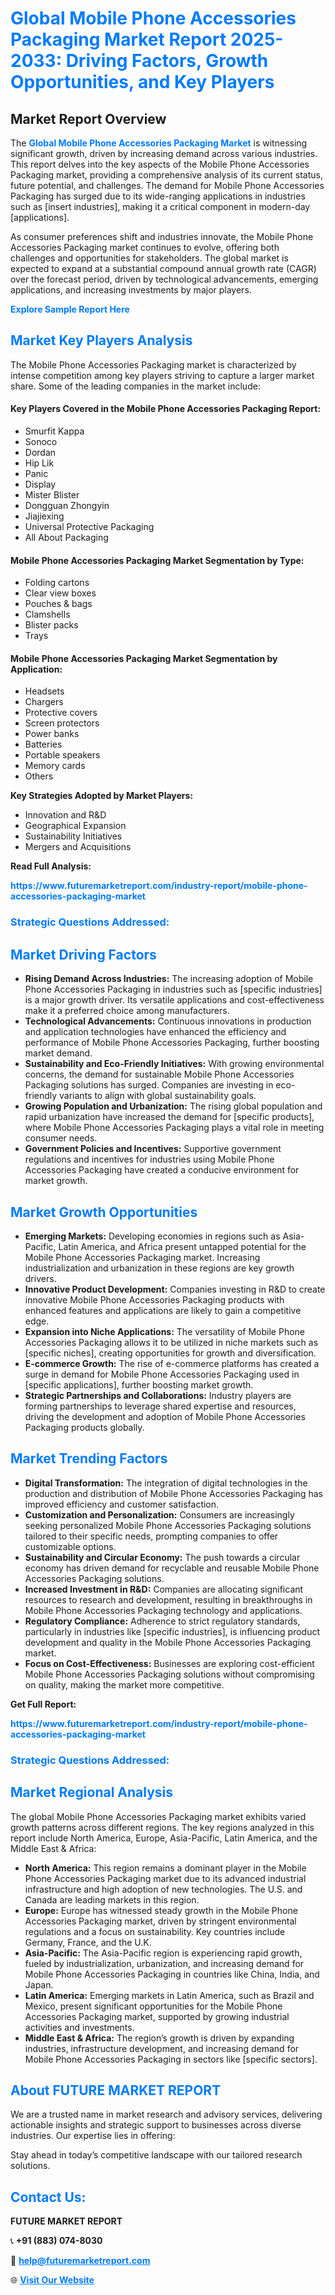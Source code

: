 <h1 style="color: #007BFF;">Global Mobile Phone Accessories Packaging Market Report 2025-2033: Driving Factors, Growth Opportunities, and Key Players</h1>

<section id="overview">
<h2>Market Report Overview</h2>
<p>The <a href="https://www.futuremarketreport.com/industry-report/mobile-phone-accessories-packaging-market" style="color: #007BFF; text-decoration: none;"><strong>Global Mobile Phone Accessories Packaging Market</strong></a> is witnessing significant growth, driven by increasing demand across various industries. This report delves into the key aspects of the Mobile Phone Accessories Packaging market, providing a comprehensive analysis of its current status, future potential, and challenges. The demand for Mobile Phone Accessories Packaging has surged due to its wide-ranging applications in industries such as [insert industries], making it a critical component in modern-day [applications].</p>
<p>As consumer preferences shift and industries innovate, the Mobile Phone Accessories Packaging market continues to evolve, offering both challenges and opportunities for stakeholders. The global market is expected to expand at a substantial compound annual growth rate (CAGR) over the forecast period, driven by technological advancements, emerging applications, and increasing investments by major players.</p>
</section>

<section id="overview">
<p><a href="https://www.futuremarketreport.com/request-sample/reportId=52502" style="color: #007BFF; text-decoration: none;"><strong>Explore Sample Report Here</strong></a></p>
</section>

<section id="key-players">
<h2 style="color: #007BFF;">Market Key Players Analysis</h2>
<p>The Mobile Phone Accessories Packaging market is characterized by intense competition among key players striving to capture a larger market share. Some of the leading companies in the market include:</p>
<h4>Key Players Covered in the Mobile Phone Accessories Packaging Report:</h4>
<ul><li>Smurfit Kappa</li><li>Sonoco</li><li>Dordan</li><li>Hip Lik</li><li>Panic</li><li>Display</li><li>Mister Blister</li><li>Dongguan Zhongyin</li><li>Jiajiexing</li><li>Universal Protective Packaging</li><li>All About Packaging</li></ul>
<h4>Mobile Phone Accessories Packaging Market Segmentation by Type:</h4>
<ul><li>Folding cartons</li><li>Clear view boxes</li><li>Pouches &amp; bags</li><li>Clamshells</li><li>Blister packs</li><li>Trays</li></ul>

<h4>Mobile Phone Accessories Packaging Market Segmentation by Application:</h4>
<ul><li>Headsets</li><li>Chargers</li><li>Protective covers</li><li>Screen protectors</li><li>Power banks</li><li>Batteries</li><li>Portable speakers</li><li>Memory cards</li><li>Others</li></ul>
<p><strong>Key Strategies Adopted by Market Players:</strong></p>
<ul>
<li>Innovation and R&D</li>
<li>Geographical Expansion</li>
<li>Sustainability Initiatives</li>
<li>Mergers and Acquisitions</li>
</ul>
</section>

<section>
<p><strong>Read Full Analysis: </strong></p><a href="https://www.futuremarketreport.com/industry-report/mobile-phone-accessories-packaging-market" style="color: #007BFF; text-decoration: none;"><strong>https://www.futuremarketreport.com/industry-report/mobile-phone-accessories-packaging-market</strong></a>
<h3 style="color: #007BFF;">Strategic Questions Addressed:</h3>
</section>

<section id="driving-factors">
<h2 style="color: #007BFF;">Market Driving Factors</h2>
<ul>
<li><strong>Rising Demand Across Industries:</strong> The increasing adoption of Mobile Phone Accessories Packaging in industries such as [specific industries] is a major growth driver. Its versatile applications and cost-effectiveness make it a preferred choice among manufacturers.</li>
<li><strong>Technological Advancements:</strong> Continuous innovations in production and application technologies have enhanced the efficiency and performance of Mobile Phone Accessories Packaging, further boosting market demand.</li>
<li><strong>Sustainability and Eco-Friendly Initiatives:</strong> With growing environmental concerns, the demand for sustainable Mobile Phone Accessories Packaging solutions has surged. Companies are investing in eco-friendly variants to align with global sustainability goals.</li>
<li><strong>Growing Population and Urbanization:</strong> The rising global population and rapid urbanization have increased the demand for [specific products], where Mobile Phone Accessories Packaging plays a vital role in meeting consumer needs.</li>
<li><strong>Government Policies and Incentives:</strong> Supportive government regulations and incentives for industries using Mobile Phone Accessories Packaging have created a conducive environment for market growth.</li>
</ul>
</section>

<section id="growth-opportunities">
<h2 style="color: #007BFF;">Market Growth Opportunities</h2>
<ul>
<li><strong>Emerging Markets:</strong> Developing economies in regions such as Asia-Pacific, Latin America, and Africa present untapped potential for the Mobile Phone Accessories Packaging market. Increasing industrialization and urbanization in these regions are key growth drivers.</li>
<li><strong>Innovative Product Development:</strong> Companies investing in R&D to create innovative Mobile Phone Accessories Packaging products with enhanced features and applications are likely to gain a competitive edge.</li>
<li><strong>Expansion into Niche Applications:</strong> The versatility of Mobile Phone Accessories Packaging allows it to be utilized in niche markets such as [specific niches], creating opportunities for growth and diversification.</li>
<li><strong>E-commerce Growth:</strong> The rise of e-commerce platforms has created a surge in demand for Mobile Phone Accessories Packaging used in [specific applications], further boosting market growth.</li>
<li><strong>Strategic Partnerships and Collaborations:</strong> Industry players are forming partnerships to leverage shared expertise and resources, driving the development and adoption of Mobile Phone Accessories Packaging products globally.</li>
</ul>
</section>

<section id="trending-factors">
<h2 style="color: #007BFF;">Market Trending Factors</h2>
<ul>
<li><strong>Digital Transformation:</strong> The integration of digital technologies in the production and distribution of Mobile Phone Accessories Packaging has improved efficiency and customer satisfaction.</li>
<li><strong>Customization and Personalization:</strong> Consumers are increasingly seeking personalized Mobile Phone Accessories Packaging solutions tailored to their specific needs, prompting companies to offer customizable options.</li>
<li><strong>Sustainability and Circular Economy:</strong> The push towards a circular economy has driven demand for recyclable and reusable Mobile Phone Accessories Packaging solutions.</li>
<li><strong>Increased Investment in R&D:</strong> Companies are allocating significant resources to research and development, resulting in breakthroughs in Mobile Phone Accessories Packaging technology and applications.</li>
<li><strong>Regulatory Compliance:</strong> Adherence to strict regulatory standards, particularly in industries like [specific industries], is influencing product development and quality in the Mobile Phone Accessories Packaging market.</li>
<li><strong>Focus on Cost-Effectiveness:</strong> Businesses are exploring cost-efficient Mobile Phone Accessories Packaging solutions without compromising on quality, making the market more competitive.</li>
</ul>
</section>

<section>
<p><strong>Get Full Report: </strong></p><a href="https://www.futuremarketreport.com/industry-report/mobile-phone-accessories-packaging-market" style="color: #007BFF; text-decoration: none;"><strong>https://www.futuremarketreport.com/industry-report/mobile-phone-accessories-packaging-market</strong></a>
<h3 style="color: #007BFF;">Strategic Questions Addressed:</h3>
</section>


<section id="regional-analysis">
<h2 style="color: #007BFF;">Market Regional Analysis</h2>
<p>The global Mobile Phone Accessories Packaging market exhibits varied growth patterns across different regions. The key regions analyzed in this report include North America, Europe, Asia-Pacific, Latin America, and the Middle East & Africa:</p>
<ul>
<li><strong>North America:</strong> This region remains a dominant player in the Mobile Phone Accessories Packaging market due to its advanced industrial infrastructure and high adoption of new technologies. The U.S. and Canada are leading markets in this region.</li>
<li><strong>Europe:</strong> Europe has witnessed steady growth in the Mobile Phone Accessories Packaging market, driven by stringent environmental regulations and a focus on sustainability. Key countries include Germany, France, and the U.K.</li>
<li><strong>Asia-Pacific:</strong> The Asia-Pacific region is experiencing rapid growth, fueled by industrialization, urbanization, and increasing demand for Mobile Phone Accessories Packaging in countries like China, India, and Japan.</li>
<li><strong>Latin America:</strong> Emerging markets in Latin America, such as Brazil and Mexico, present significant opportunities for the Mobile Phone Accessories Packaging market, supported by growing industrial activities and investments.</li>
<li><strong>Middle East & Africa:</strong> The region’s growth is driven by expanding industries, infrastructure development, and increasing demand for Mobile Phone Accessories Packaging in sectors like [specific sectors].</li>
</ul>
</section>

<footer>
<h2 style="color: #007BFF;">About FUTURE MARKET REPORT</h2>
<p>We are a trusted name in market research and advisory services, delivering actionable insights and strategic support to businesses across diverse industries. Our expertise lies in offering:</p>

<p>Stay ahead in today’s competitive landscape with our tailored research solutions.</p>

<h2 style="color: #007BFF;">Contact Us:</h2>
<p><strong>FUTURE MARKET REPORT</strong></p>
<p>📞 <strong>+91 (883) 074-8030</strong></p>
<p>📧 <strong><a href="mailto:help@futuremarketreport.com" style="color: #007BFF;">help@futuremarketreport.com</a></strong></p>
<p>🌐 <strong><a href="https://www.futuremarketreport.com/" style="color: #007BFF;">Visit Our Website</a></strong></p>
</footer>